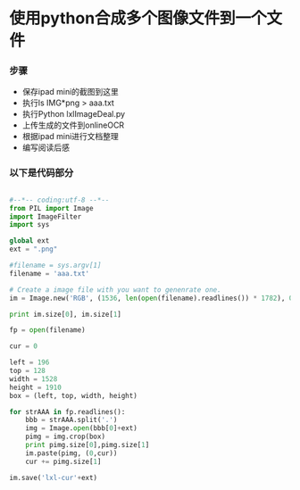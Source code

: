 # 使用python合成多个图像文件到一个文件

### 步骤

* 保存ipad mini的截图到这里
* 执行ls IMG*png > aaa.txt
* 执行Python lxlImageDeal.py
* 上传生成的文件到onlineOCR
* 根据ipad mini进行文档整理
* 编写阅读后感


### 以下是代码部分

```python

#--*-- coding:utf-8 --*--
from PIL import Image
import ImageFilter
import sys

global ext
ext = ".png"

#filename = sys.argv[1]
filename = 'aaa.txt'

# Create a image file with you want to genenrate one.
im = Image.new('RGB', (1536, len(open(filename).readlines()) * 1782), 0xffffff)

print im.size[0], im.size[1]

fp = open(filename)

cur = 0

left = 196
top = 128
width = 1528
height = 1910 
box = (left, top, width, height)

for strAAA in fp.readlines():
    bbb = strAAA.split('.')
    img = Image.open(bbb[0]+ext)
    pimg = img.crop(box)
    print pimg.size[0],pimg.size[1]
    im.paste(pimg, (0,cur))
    cur += pimg.size[1]

im.save('lxl-cur'+ext)

```

